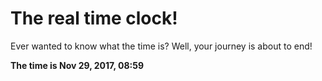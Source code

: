 # The real time clock!

Ever wanted to know what the time is? Well, your journey is about to end!

**The time is Nov 29, 2017, 08:59**